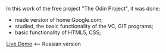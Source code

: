 In this work of the free project "The Odin Project", it was done:
- made version of home Google.com;
- studied, the basic functionality of the VC, GIT programs;
- basic functionality of HTML5, CSS; 

<a href="https://alexei-t1.github.io/google-homepage//" rel="nofollow">Live Demo</a>  <-- Russian version
